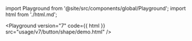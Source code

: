 import Playground from '@site/src/components/global/Playground';
import html from './html.md';

<Playground version="7" code={{ html }} src="usage/v7/button/shape/demo.html" />
